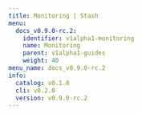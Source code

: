 ```yaml
---
title: Monitoring | Stash
menu:
  docs_v0.9.0-rc.2:
    identifier: v1alpha1-monitoring
    name: Monitoring
    parent: v1alpha1-guides
    weight: 40
menu_name: docs_v0.9.0-rc.2
info:
  catalog: v0.1.0
  cli: v0.2.0
  version: v0.9.0-rc.2
---
```


